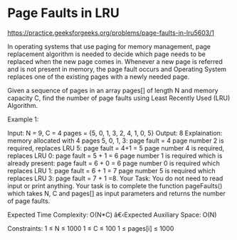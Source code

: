 # Page Faults in LRU


https://practice.geeksforgeeks.org/problems/page-faults-in-lru5603/1


In operating systems that use paging for memory management, page replacement algorithm is needed to decide which page needs to be replaced when the new page comes in. Whenever a new page is referred and is not present in memory, the page fault occurs and Operating System replaces one of the existing pages with a newly needed page.

Given a sequence of pages in an array pages[] of length N and memory capacity C, find the number of page faults using Least Recently Used (LRU) Algorithm. 

Example 1:

Input: N = 9, C = 4
pages = {5, 0, 1, 3, 2, 4, 1, 0, 5}
Output: 8
Explaination: memory allocated with 4 pages 5, 0, 1, 
3: page fault = 4
page number 2 is required, replaces LRU 5: 
page fault = 4+1 = 5
page number 4 is required, replaces LRU 0: 
page fault = 5 + 1 = 6
page number 1 is required which is already present: 
page fault = 6 + 0 = 6
page number 0 is required which replaces LRU 1: 
page fault = 6 + 1 = 7
page number 5 is required which replaces LRU 3: 
page fault = 7 + 1  =8.
Your Task:
You do not need to read input or print anything. Your task is to complete the function pageFaults() which takes N, C and pages[] as input parameters and returns the number of page faults.

Expected Time Complexity: O(N*C)
â€‹Expected Auxiliary Space: O(N)

Constraints:
1 ≤ N ≤ 1000
1 ≤ C ≤ 100
1 ≤ pages[i] ≤ 1000
